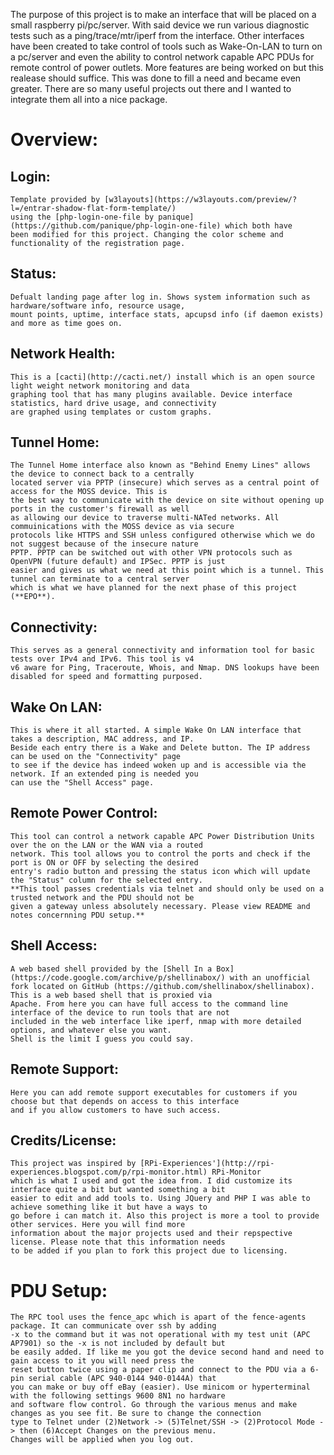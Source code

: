 The purpose of this project is to make an interface that will be placed on a small raspberry pi/pc/server. 
With said device we run various diagnostic tests such as a ping/trace/mtr/iperf from the interface. Other
interfaces have been created to take control of tools such as Wake-On-LAN to turn on a pc/server and even
the ability to control network capable APC PDUs for remote control of power outlets. More features are being
worked on but this realease should suffice. This was done to fill a need and became even greater. There are
so many useful projects out there and I wanted to integrate them all into a nice package. 

# Overview:

## Login:
    Template provided by [w3layouts](https://w3layouts.com/preview/?l=/entrar-shadow-flat-form-template/)
    using the [php-login-one-file by panique] (https://github.com/panique/php-login-one-file) which both have 
    been modified for this project. Changing the color scheme and functionality of the registration page. 
    
## Status: 
    Defualt landing page after log in. Shows system information such as hardware/software info, resource usage,
    mount points, uptime, interface stats, apcupsd info (if daemon exists) and more as time goes on. 
    
## Network Health:
    This is a [cacti](http://cacti.net/) install which is an open source light weight network monitoring and data 
    graphing tool that has many plugins available. Device interface statistics, hard drive usage, and connectivity
    are graphed using templates or custom graphs. 
    
## Tunnel Home:
    The Tunnel Home interface also known as "Behind Enemy Lines" allows the device to connect back to a centrally
    located server via PPTP (insecure) which serves as a central point of access for the MOSS device. This is 
    the best way to communicate with the device on site without opening up ports in the customer's firewall as well
    as allowing our device to traverse multi-NATed networks. All commuinications with the MOSS device as via secure
    protocols like HTTPS and SSH unless configured otherwise which we do not suggest because of the insecure nature
    PPTP. PPTP can be switched out with other VPN protocols such as OpenVPN (future default) and IPSec. PPTP is just
    easier and gives us what we need at this point which is a tunnel. This tunnel can terminate to a central server
    which is what we have planned for the next phase of this project (**EPO**). 

## Connectivity:
    This serves as a general connectivity and information tool for basic tests over IPv4 and IPv6. This tool is v4 
    v6 aware for Ping, Traceroute, Whois, and Nmap. DNS lookups have been disabled for speed and formatting purposed. 
    
## Wake On LAN:
    This is where it all started. A simple Wake On LAN interface that takes a description, MAC address, and IP. 
    Beside each entry there is a Wake and Delete button. The IP address can be used on the "Connectivity" page 
    to see if the device has indeed woken up and is accessible via the network. If an extended ping is needed you
    can use the "Shell Access" page.
    
## Remote Power Control:
    This tool can control a network capable APC Power Distribution Units over the on the LAN or the WAN via a routed
    network. This tool allows you to control the ports and check if the port is ON or OFF by selecting the desired 
    entry's radio button and pressing the status icon which will update the "Status" column for the selected entry.
    **This tool passes credentials via telnet and should only be used on a trusted network and the PDU should not be 
    given a gateway unless absolutely necessary. Please view README and notes concernning PDU setup.**

## Shell Access:
    A web based shell provided by the [Shell In a Box](https://code.google.com/archive/p/shellinabox/) with an unofficial
    fork located on GitHub (https://github.com/shellinabox/shellinabox). This is a web based shell that is proxied via 
    Apache. From here you can have full access to the command line interface of the device to run tools that are not 
    included in the web interface like iperf, nmap with more detailed options, and whatever else you want. 
    Shell is the limit I guess you could say. 
    
## Remote Support: 
    Here you can add remote support executables for customers if you choose but that depends on access to this interface
    and if you allow customers to have such access. 
    
## Credits/License:
    This project was inspired by [RPi-Experiences'](http://rpi-experiences.blogspot.com/p/rpi-monitor.html) RPi-Monitor
    which is what I used and got the idea from. I did customize its interface quite a bit but wanted something a bit 
    easier to edit and add tools to. Using JQuery and PHP I was able to achieve something like it but have a ways to 
    go before i can match it. Also this project is more a tool to provide other services. Here you will find more 
    information about the major projects used and their repspective license. Please note that this information needs
    to be added if you plan to fork this project due to licensing. 
    
    

# PDU Setup:
    The RPC tool uses the fence_apc which is apart of the fence-agents package. It can communicate over ssh by adding
    -x to the command but it was not operational with my test unit (APC AP7901) so the -x is not included by default but
    be easily added. If like me you got the device second hand and need to gain access to it you will need press the 
    reset button twice using a paper clip and connect to the PDU via a 6-pin serial cable (APC 940-0144 940-0144A) that
    you can make or buy off eBay (easier). Use minicom or hyperterminal with the following settings 9600 8N1 no hardware
    and software flow control. Go through the various menus and make changes as you see fit. Be sure to change the connection
    type to Telnet under (2)Network -> (5)Telnet/SSH -> (2)Protocol Mode -> then (6)Accept Changes on the previous menu.
    Changes will be applied when you log out. 
    
    